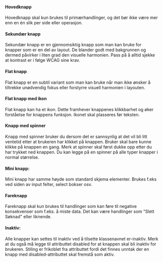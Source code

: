 #### Hovedknapp
Hovedknapp skal kun brukes til primærhandlinger, og det bør ikke være mer enn en én slik per side eller operasjon.

#### Sekundær knapp
Sekundær knapp er en gjennomsiktig knapp som man kan bruke for knapper som er en del av layout. De blander godt med bakgrunnen og dermed påvirker i liten grad den visuelle harmonien. Pass på å alltid sjekke at kontrast er i følge WCAG sine krav. 

#### Flat knapp
Flat knapp er en subtil variant som man kan bruke når man ikke ønsker å tiltrekke unødvendig fokus eller forstyrre visuell harmonien i layouten. 

#### Flat knapp med ikon
Flat knapp kan ha et ikon. Dette framhever knappenes klikkbarhet og øker forståelse for knappens funksjon. Ikonet skal plasseres før teksten.

#### Knapp med spinner
Knapp med spinner bruker du dersom det er sannsynlig at det vil bli litt ventetid etter at brukeren har klikket på knappen. Bruker skal bare kunne klikke på knappen en gang. Merk at spinner skal først dukke opp etter du har trykket ned knappen. Du kan legge på en spinner på alle typer knapper i normal størrelse.

#### Mini knapp: 
Mini knapp har samme høyde som standard skjema elementer. Brukes f.eks ved siden av input felter, select bokser osv.

#### Fareknapp
Fareknapp skal kun brukes til handlinger som kan føre til negative konsekvenser som f.eks. å miste data. Det kan være handlinger som "Slett Søknad" eller liknende.

#### Inaktiv:
Alle knapper kan settes til inaktiv ved å tilsette klassenavnet er-inaktiv. Merk at du også må legge til attributtet disabled for at knappen skal bli inaktiv for brukeren. Stiling er frikoblet fra attributtet fordi det finnes unntak der en knapp med disabled-attributtet skal fremstå som aktiv.

